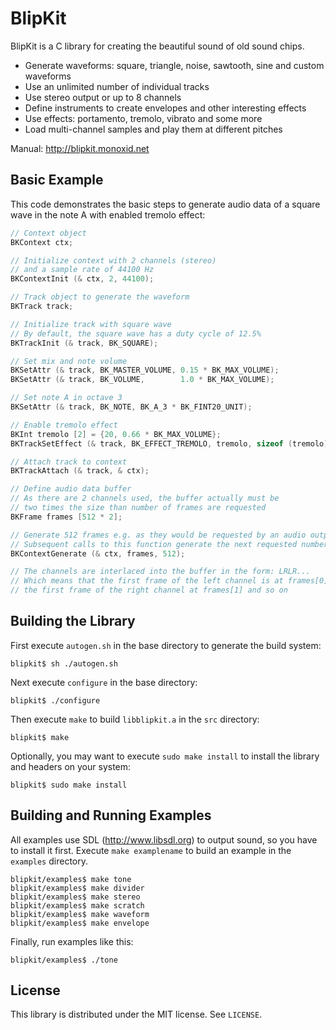 BlipKit
=======

BlipKit is a C library for creating the beautiful sound of old sound chips.

- Generate waveforms: square, triangle, noise, sawtooth, sine and custom waveforms
- Use an unlimited number of individual tracks
- Use stereo output or up to 8 channels
- Define instruments to create envelopes and other interesting effects
- Use effects: portamento, tremolo, vibrato and some more
- Load multi-channel samples and play them at different pitches

Manual: <http://blipkit.monoxid.net>

Basic Example
-------------

This code demonstrates the basic steps to generate audio data of a square wave in the note A with enabled tremolo effect:

```C
// Context object
BKContext ctx;

// Initialize context with 2 channels (stereo)
// and a sample rate of 44100 Hz
BKContextInit (& ctx, 2, 44100);

// Track object to generate the waveform
BKTrack track;

// Initialize track with square wave
// By default, the square wave has a duty cycle of 12.5%
BKTrackInit (& track, BK_SQUARE);

// Set mix and note volume
BKSetAttr (& track, BK_MASTER_VOLUME, 0.15 * BK_MAX_VOLUME);
BKSetAttr (& track, BK_VOLUME,        1.0 * BK_MAX_VOLUME);

// Set note A in octave 3
BKSetAttr (& track, BK_NOTE, BK_A_3 * BK_FINT20_UNIT);

// Enable tremolo effect
BKInt tremolo [2] = {20, 0.66 * BK_MAX_VOLUME};
BKTrackSetEffect (& track, BK_EFFECT_TREMOLO, tremolo, sizeof (tremolo));

// Attach track to context
BKTrackAttach (& track, & ctx);

// Define audio data buffer
// As there are 2 channels used, the buffer actually must be
// two times the size than number of frames are requested
BKFrame frames [512 * 2];

// Generate 512 frames e.g. as they would be requested by an audio output function
// Subsequent calls to this function generate the next requested number of frames
BKContextGenerate (& ctx, frames, 512);

// The channels are interlaced into the buffer in the form: LRLR...
// Which means that the first frame of the left channel is at frames[0],
// the first frame of the right channel at frames[1] and so on
```

Building the Library
--------------------

First execute `autogen.sh` in the base directory to generate the build system:

```Shell
blipkit$ sh ./autogen.sh
```

Next execute `configure` in the base directory:

```Shell
blipkit$ ./configure
```

Then execute `make` to build `libblipkit.a` in the `src` directory:

```Shell
blipkit$ make
```

Optionally, you may want to execute `sudo make install` to install the library
and headers on your system:

```Shell
blipkit$ sudo make install
```

Building and Running Examples
-----------------------------

All examples use SDL (<http://www.libsdl.org>) to output sound, so you have to
install it first. Execute `make examplename` to build an example in the
`examples` directory.

```Shell
blipkit/examples$ make tone
blipkit/examples$ make divider
blipkit/examples$ make stereo
blipkit/examples$ make scratch
blipkit/examples$ make waveform
blipkit/examples$ make envelope
```

Finally, run examples like this:

```Shell
blipkit/examples$ ./tone
```

License
-------

This library is distributed under the MIT license. See `LICENSE`.
